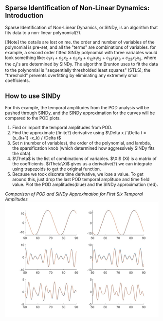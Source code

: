 <h2> Sparse Identification of Non-Linear Dynamics: Introduction </h2>
<p> Sparse Identification of Non-Linear Dynamics, or SINDy, is an algorithm that fits data to a non-linear polynomial(?).</p>

[!Note]
the details are lost on me. the order and number of variables of the polynomial is pre-set, and all the "terms" are combinations of variables. for example, a second order fitted SINDy polynomial with three variables would look something like: $c_1x_1 + c_2x_2 + c_3x_3 + c_12x_1x_2 + c_13x_1x_3 + c_23x_2x_3$, where the $c_ij$'s are determined by SINDy. The algorithm Brunton uses to fit the data to the polynomial is "sequentially thresholded least squares" (STLS); the "threshold" prevents overfitting by eliminating any extremely small coefficients.

<h2> How to use SINDy </h2>
<p> For this example, the temporal amplitudes from the POD analysis will be pushed through SINDy, and the SINDy approximation for the curves will be compared to the POD plots.
<ol>
<li> Find or import the temporal amplitudes from POD. 
<li> Find the approximate (finite?) derivative using $\Delta x / \Delta t = (x_{k+1} -x_k) / \Delta t$
<li> Set n (number of variables), the order of the polynomial, and lambda, the sparsification knob (which determined how aggressively SINDy fits the data). 
<li> $\Theta$ is the list of combinations of variables. $\Xi$ (Xi) is a matrix of the coefficients. $\Theta\Xi$ gives us a derivative(?) we can integrate using trapezoids to get the original function.
<li> Because we took discrete time derivative, we lose a value. To get around this, just drop the last POD temporal amplitude and time field value. Plot the POD amplitudes(blue) and the SINDy approximation (red).
</ol>

<em>Comparison of POD and SINDy Approximation for First Six Temporal Amplitudes</em>
<img src="images/sindy_approx.jpg">